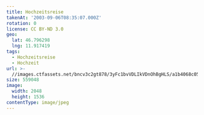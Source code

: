 ```yaml
---
title: Hochzeitsreise
takenAt: '2003-09-06T08:35:07.000Z'
rotation: 0
license: CC BY-ND 3.0
geo:
  lat: 46.796298
  lng: 11.917419
tags:
  - Hochzeitsreise
  - Hochzeit
url: >-
  //images.ctfassets.net/bncv3c2gt878/3yFc1bvVDLIkVDnOhBgHLS/a1b4068c05b9fb980165cc5cf8858192/hochzeitsreise_4545590144_o
size: 559048
image:
  width: 2048
  height: 1536
contentType: image/jpeg
---
```


